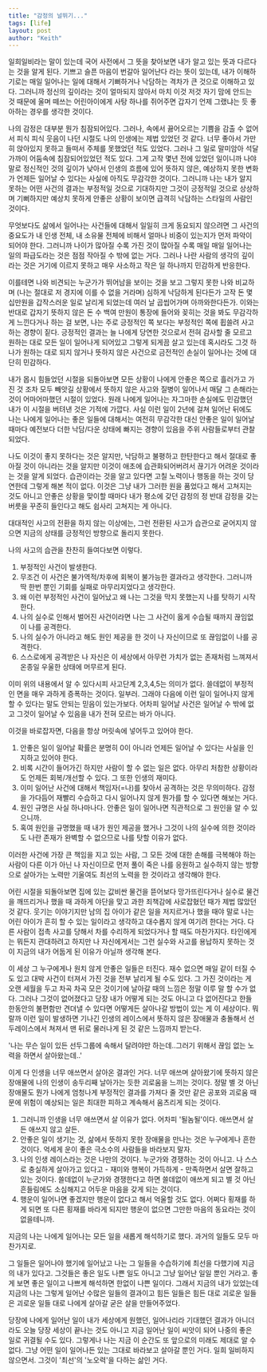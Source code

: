 ```yaml
---
title: "감정의 널뛰기..."
tags: [life]
layout: post
author: "Keith"
---
```


일희일비라는 말이 있는데 국어 사전에서 그 뜻을 찾아보면 내가 알고 있는 뜻과 다르다는 것을 알게 된다. 기쁘고 슬픈 마음이 번갈아 일어난다 라는 뜻이 있는데, 내가 이해하기로는 매일 일어나는 일에 대해서 기뻐하거나 낙담하는 격차가 큰 것으로 이해하고 있다. 그러니까 정신의 깊이라는 것이 얼마되지 않아서 마치 이것 저것 자기 맘에 안드는 것 때문에 울며 떼쓰는 어린아이에게 사탕 하나를 쥐어주면 갑자기 언제 그랬냐는 듯 좋아하는 경우를 생각한 것이다.

나의 감정은 대부분 뭔가 침잠되어있다. 그러나, 속에서 끓어오르는 기쁨을 감출 수 없어서 피식 피식 웃음이 나던 시절도 나의 인생에는 제법 있었던 것 같다. 너무 좋아서 가만히 앉아있지 못하고 들떠서 주체를 못했었던 적도 있었다. 그러나 그 일로 말미암아 석달 가까이 어둠속에 침잠되어있었던 적도 있다. 그게 고작 몇년 전에 있었던 일이니까 나야 말로 정신적인 것의 깊이가 낮아서 인생의 흐름에 있어 뜻하지 않은, 예상하지 못한 변화가 언제든 일어날 수 있다는 사실에 아직도 무감각한 것이다. 그러니까 나는 내가 알지 못하는 어떤 사건의 결과는 부정적일 것으로 기대하지만 그것이 긍정적일 것으로 상상하며 기뻐하지만 예상치 못하게 안좋은 상황이 보이면 급격히 낙담하는 스타일의 사람인 것이다. 

무엇보다도 삶에서 일어나는 사건들에 대해서 일일히 크게 동요되지 않으려면 그 사건의 중요도가 내 인생 전체, 내 소유물 전체에 비해서 얼마나 비중이 있는지가 먼저 파악이 되어야 한다. 그러니까 나이가 많아질 수록 가진 것이 많아질 수록 매일 매일 일어나는 일의 파급도라는 것은 점점 작아질 수 밖에 없는 거다. 그러나 나란 사람의 생각의 깊이라는 것은 거기에 이르지 못하고 매우 사소하고 작은 일 하나까지 민감하게 반응한다. 

이를테면 나와 비견되는 누군가가 뛰어남을 보이는 것을 보고 그렇지 못한 나와 비교하며 (나는 절대로 저 경지에 이를 수 없을 거라며) 심하게 낙담하게 된다든가 고작 돈 몇 십만원을 갑작스러운 일로 날리게 되었는데 여러 날 곱씹어가며 아까와한다든가. 이와는 반대로 갑자기 뜻하지 않은 돈 수 백여 만원이 통장에 들어와 꽂히는 것을 봐도 무감각하게 느낀다거나 하는 걸 보면, 나는 주로 긍정적인 쪽 보다는 부정적인 쪽에 휩쓸려 사고하는 경향이 짙다. 긍정적인 결과는 늘 나에게 당연한 것으로서 전혀 감사할 줄 모르고 원하는 대로 모든 일이 일어나게 되어있고 그렇게 되게끔 살고 있는데 혹시라도 그것 하나가 원하는 대로 되지 않거나 뜻하지 않은 사건으로 금전적인 손실이 일어나는 것에 대단히 민감하다.

내가 몹시 힘들었던 시절을 되돌아보면 모든 상황이 나에게 안좋은 쪽으로 흘러가고 가진 것 조차 모두 빼앗길 상황에서 뜻하지 않은 사고와 질병이 일어나서 매달 그 손해라는 것이 어마어마했던 시절이 있었다. 원래 나에게 일어나는 자그마한 손실에도 민감했던 내가 이 시절을 버텨낸 것은 기적에 가깝다. 사실 이런 일이 2년에 걸쳐 일어난 뒤에도 나는 나에게 일어나는 좋은 일들에 대해서는 여전히 무감각한 대신 안좋은 일이 일어날 때마다 예전보다 더한 낙담/다운 상태에 빠지는 경향이 있음을 주위 사람들로부터 관찰되었다.

나도 이것이 좋지 못하다는 것은 알지만, 낙담하고 불평하고 한탄한다고 해서 절대로 좋아질 것이 아니라는 것을 알지만 이것이 애초에 습관화되어버려서 끊기가 어려운 것이라는 것을 알게 되었다. 습관이라는 것을 알고 있다면 고칠 노력이나 행동을 하는 것이 당연한데 그렇게 해본 적이 없다. 이것은 그냥 내가 그러한 원을 품었다고 해서 고쳐지는 것도 아니고 안좋은 상황을 맞이할 때마다 내가 평소에 갖던 감정의 정 반대 감정을 갖는 버릇을 꾸준히 들인다고 해도 쉽사리 고쳐지는 게 아니다. 

대대적인 사고의 전환을 하지 않는 이상에는, 그런 전환된 사고가 습관으로 굳어지지 않으면 지금의 상태를 긍정적인 방향으로 돌리지 못한다. 

나의 사고의 습관을 찬찬히 들여다보면 이렇다.

1. 부정적인 사건이 발생한다.
2. 무조건 이 사건은 불가역적/차후에 회복이 불가능한 결과라고 생각한다. 그러니까 딱 한번 뿐인 기회를 실패로 마무리지었다고 생각한다.
3. 왜 이런 부정적인 사건이 일어났고 왜 나는 그것을 막지 못했는지 나를 탓하기 시작한다.
4. 나의 실수로 인해서 벌어진 사건이라면 나는 그 사건이 옳게 수습될 때까지 끊임없이 나를 공격한다.
5. 나의 실수가 아니라고 해도 원인 제공을 한 것이 나 자신이므로 또 끊임없이 나를 공격한다.
6. 스스로에게 공격받은 나 자신은 이 세상에서 아무런 가치가 없는 존재처럼 느껴져서 온종일 우울한 상태에 머무르게 된다.

이미 위의 내용에서 알 수 있다시피 사고단계 2,3,4,5는 의미가 없다. 쓸데없이 부정적인 면을 매우 과하게 증폭하는 것이다. 일부러. 그래야 다음에 이런 일이 일어나지 않게 할 수 있다는 말도 안되는 믿음이 있는가보다. 어차피 일어날 사건은 일어날 수 밖에 없고 그것이 일어날 수 있음을 내가 전혀 모르는 바가 아니다.

이것을 바로잡자면, 다음을 항상 머릿속에 넣어두고 있어야 한다.

1. 안좋은 일이 일어날 확률은 분명히 0이 아니라 언제든 일어날 수 있다는 사실을 인지하고 있어야 한다.
2. 비록 시간이 들어가긴 하지만 사람이 할 수 없는 일은 없다. 아무리 처참한 상황이라도 언제든 회복/개선할 수 있다. 그 또한 인생의 재미다.
3. 이미 일어난 사건에 대해서 책임자(=나)를 찾아서 공격하는 것은 무의미하다. 감정을 가다듬어 재빨리 수습하고 다시 일어나지 않게 뭔가를 할 수 있다면 해보는 거다. 
4. 원인 규명은 사실 하나마나다. 안좋은 일이 일어나면 직관적으로 그 원인을 알 수 있으니까.
5. 혹여 원인을 규명했을 때 내가 원인 제공을 했거나 그것이 나의 실수에 의한 것이라도 나란 존재가 완벽할 수 없으므로 나를 탓할 이유가 없다.

이러한 사건에 가장 큰 책임을 지고 있는 사람, 그 모든 것에 대한 손해를 극복해야 하는 사람이 다른 이가 아닌 나 자신이므로 먼저 풀이 죽은 나를 응원하고 실수하지 않는 방향으로 살아가는 노력만 기울여도 최선의 노력을 한 것이라고 생각해야 한다. 

어린 시절을 되돌아보면 집에 있는 값비싼 물건을 뜯어보다 망가뜨린다거나 실수로 물건을 깨뜨리거나 했을 때 과하게 야단을 맞고 과한 죄책감에 사로잡혔던 때가 제법 많았던 것 같다. 웃기는 이야기지만 남의 집 아이가 같은 일을 저지르거나 했을 때야 말로 나는 어린 아이가 흔히 할 수 있는 일이라고 생각하고 대수롭지 않게 여기려 한다는 거다. 다른 사람이 접촉 사고를 당해서 차를 수리하게 되었다거나 할 때도 마찬가지다. 타인에게는 뭐든지 관대하려고 하지만 나 자신에게서는 그런 실수와 사고를 용납하지 못하는 것이 지금의 내가 어둡게 된 이유가 아닐까 생각해 본다.

이 세상 그 누구에게나 원치 않게 안좋은 일들은 터진다. 재수 없으면 매일 같이 터질 수도 있고 대박 사건이 터져서 가진 것을 전부 날리게 될 수도 있다. 그 가진 것이라는 게 오랜 세월을 두고 차곡 차곡 모은 것이기에 날아갈 때의 느낌은 정말 이루 말 할 수가 없다. 그러나 그것이 없어졌다고 당장 내가 어떻게 되는 것도 아니고 다 없어진다고 한들 한동안의 불편함만 견뎌낼 수 있다면 어떻게든 살아나갈 방법이 있는 게 이 세상이다. 뭐랄까 이런 일이 발생하면 기나긴 인생의 레이스에서 뜻하지 않은 장애물과 충돌해서 선두레이스에서 쳐져서 맨 뒤로 물러나게 된 것 같은 느낌까지 받는다. 

'나는 무슨 일이 있든 선두그룹에 속해서 달려야만 하는데..그러기 위해서 끊임 없는 노력을 하면서 살아왔는데..'

이게 다 인생을 너무 애쓰면서 살아온 결과인 거다. 너무 애쓰며 살아왔기에 뜻하지 않은 장애물에 나의 인생이 송두리째 날아가는 듯한 괴로움을 느끼는 것이다. 정말 별 것 아닌 장애물도 뭔가 나에게 엄청나게 부정적인 결과를 가져다 줄 것만 같은 공포와 괴로움 때문에 위험이 예상되는 일은 최대한 피하고 계속해서 움츠리게 되는 것이다.

1. 그러니까 인생을 너무 애쓰면서 살 이유가 없다. 어차피 '될놈될'이다. 애쓰면서 살든 애쓰지 않고 살든.
2. 안좋은 일이 생기는 것, 삶에서 뜻하지 못한 장애물을 만나는 것은 누구에게나 흔한 것이다. 억세게 운이 좋은 극소수의 사람들을 바라보지 말자.
3. 나의 인생 레이스라는 것은 나만의 것이다. 누군가와 경쟁하는 것이 아니고. 나 스스로 충실하게 살아가고 있다고 - 재미와 행복이 가득하게 - 만족하면서 살면 잘하고 있는 것이다. 쓸데없이 누군가와 경쟁한다고 하면 쓸데없이 애쓰게 되고 별 것 아닌 흔들림에도 소심해지고 어두운 마음을 갖게 되는 것이다.
4. 행운이 일어나면 좋겠지만 행운이 없다고 해서 억울할 것도 없다. 어쩌다 횡재를 하게 되면 또 다른 횡재를 바라게 되지만 행운이 없으면 그만한 마음의 동요라는 것이 없을테니까.

지금의 나는 나에게 일어나는 모든 일을 새롭게 해석하기로 했다. 과거의 일들도 모두 마찬가지로.

그 일들은 일어나야 했기에 일어났고 나는 그 일들을 수습하기에 최선을 다했기에 지금의 내가 있다고. 그것들은 좋은 일도 나쁜 일도 아니고 그냥 일어난 일일 뿐인 거라고. 좋게 보면 좋은 일이고 나쁘게 해석하면 한없이 나쁜 일이다. 그래서 지금의 내가 있었는데 지금의 나는 그렇게 일어난 수많은 일들의 결과이고 힘든 일들은 힘든 대로 괴로운 일들은 괴로운 일들 대로 나에게 살아갈 굳은 살을 만들어주었다. 

당장에 나에게 일어난 일이 내가 세상에게 원했던, 일어나리라 기대했던 결과가 아니더라도 오늘 당장 세상이 끝나는 것도 아니고 지금 일어난 일이 씨앗이 되어 나중의 좋은 일로 귀결될 수도 있다. 그렇게나 나는 지금 이 순간도 또 앞으로의 미래도 제대로 알 수 없다. 그냥 어떤 일이 일어나든 있는 그대로 바라보고 살아갈 뿐인 거다. 일희 일비하지 않으면서. 그것이 '최선'의 '노오력'을 다하는 삶인 거다. 